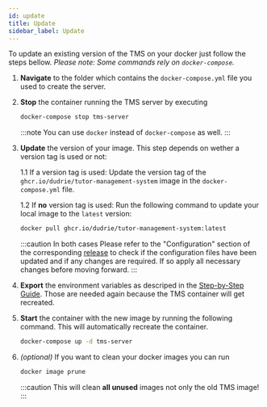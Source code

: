 ```yaml
---
id: update
title: Update
sidebar_label: Update
---
```


To update an existing version of the TMS on your docker just follow the steps bellow. _Please note: Some commands rely on `docker-compose`._

1. **Navigate** to the folder which contains the `docker-compose.yml` file you used to create the server.

1. **Stop** the container running the TMS server by executing

   ```sh
   docker-compose stop tms-server
   ```

   :::note
   You can use `docker` instead of `docker-compose` as well.
   :::

1. **Update** the version of your image. This step depends on wether a version tag is used or not:

   1.1 If a version tag is used: Update the version tag of the `ghcr.io/dudrie/tutor-management-system` image in the `docker-compose.yml` file.

   1.2 If **no** version tag is used: Run the following command to update your local image to the `latest` version:

   ```sh
   docker pull ghcr.io/dudrie/tutor-management-system:latest
   ```

   :::caution In both cases
   Please refer to the "Configuration" section of the corresponding [release](https://github.com/Dudrie/Tutor-Management-System/releases) to check if the configuration files have been updated and if any changes are required. If so apply all necessary changes before moving forward.
   :::

1. **Export** the environment variables as descriped in the [Step-by-Step Guide](./installation/#step-by-step). Those are needed again because the TMS container will get recreated.

1. **Start** the container with the new image by running the following command. This will automatically recreate the container.

   ```sh
   docker-compose up -d tms-server
   ```

1. _(optional)_ If you want to clean your docker images you can run

   ```sh
   docker image prune
   ```

   :::caution
   This will clean **all unused** images not only the old TMS image!
   :::
